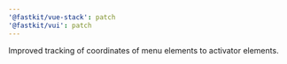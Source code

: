 ```yaml
---
'@fastkit/vue-stack': patch
'@fastkit/vui': patch
---
```


Improved tracking of coordinates of menu elements to activator elements.
